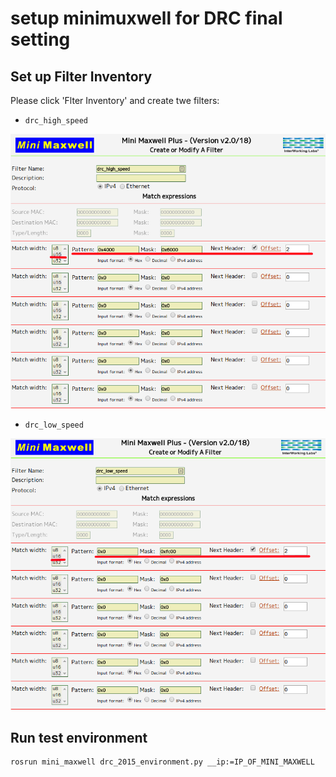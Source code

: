 # setup minimuxwell for DRC final setting
## Set up Filter Inventory
Please click 'Flter Inventory' and create twe filters:
* `drc_high_speed`

![drc_high_speed](images/minimaxwell_drc_highspeed.png)

* `drc_low_speed`

![drc_low_speed](images/minimaxwell_drc_lowspeed.png)

## Run test environment
```
rosrun mini_maxwell drc_2015_environment.py __ip:=IP_OF_MINI_MAXWELL
```
